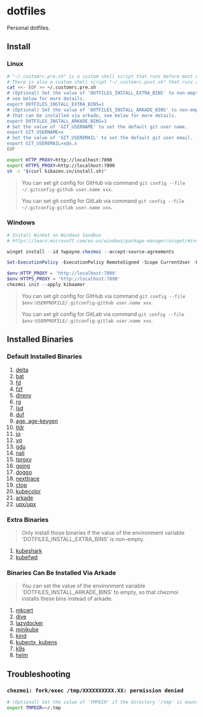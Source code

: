 # dotfiles

Personal dotfiles.

## Install

### Linux

```bash
# "~/.customrc.pre.sh" is a custom shell script that runs before most other commands
# There is also a custom shell script "~/.customrc.post.sh" that runs after most other commands
cat <<- EOF >> ~/.customrc.pre.sh
# (Optional) Set the value of 'DOTFILES_INSTALL_EXTRA_BINS' to non-empty to install extra binaries, 
# see below for more details.
export DOTFILES_INSTALL_EXTRA_BINS=1
# (Optional) Set the value of 'DOTFILES_INSTALL_ARKADE_BINS' to non-empty to install all binaries 
# that can be installed via arkade, see below for more details.
export DOTFILES_INSTALL_ARKADE_BINS=1
# Set the value of 'GIT_USERNAME' to set the default git user name.
export GIT_USERNAME=x
# Set the value of 'GIT_USEREMAIL' to set the default git user email.
export GIT_USEREMAIL=x@x.x
EOF

export HTTP_PROXY=http://localhost:7890
export HTTPS_PROXY=http://localhost:7890
sh -c "$(curl kibazen.cn/install.sh)"
```

> You can set git config for GitHub via command `git config --file ~/.gitconfig-github user.name xxx`.
>
> You can set git config for GitLab via command `git config --file ~/.gitconfig-gitlab user.name xxx`.

### Windows

```powershell
# Install WinGet on Windows Sandbox
# https://learn.microsoft.com/en-us/windows/package-manager/winget/#install-winget-on-windows-sandbox

winget install --id twpayne.chezmoi --accept-source-agreements

Set-ExecutionPolicy -ExecutionPolicy RemoteSigned -Scope CurrentUser -Force

$env:HTTP_PROXY = 'http://localhost:7890'
$env:HTTPS_PROXY = 'http://localhost:7890'
chezmoi init --apply kibaamor
```

> You can set git config for GitHub via command `git config --file $env:USERPROFILE/.gitconfig-github user.name xxx`.
>
> You can set git config for GitLab via command `git config --file $env:USERPROFILE/.gitconfig-gitlab user.name xxx`.

## Installed Binaries

### Default Installed Binaries

1. [delta](https://github.com/dandavison/delta)
1. [bat](https://github.com/sharkdp/bat)
1. [fd](https://github.com/sharkdp/fd)
1. [fzf](https://github.com/junegunn/fzf)
1. [direnv](https://github.com/direnv/direnv)
1. [rg](https://github.com/BurntSushi/ripgrep)
1. [lsd](https://github.com/lsd-rs/lsd)
1. [duf](https://github.com/muesli/duf)
1. [age, age-keygen](https://github.com/FiloSottile/age)
1. [tldr](https://github.com/tldr-pages/tlrc)
1. [jq](https://github.com/jqlang/jq)
1. [yq](https://github.com/mikefarah/yq)
1. [gdu](https://github.com/zu1k/nali)
1. [nali](https://github.com/zu1k/nali)
1. [tproxy](https://github.com/kevwan/tproxy)
1. [gping](https://github.com/orf/gping)
1. [doggo](https://github.com/mr-karan/doggo)
1. [nexttrace](https://github.com/nxtrace/NTrace-core)
1. [ctop](https://github.com/bcicen/ctop)
1. [kubecolor](https://github.com/kubecolor/kubecolor)
1. [arkade](https://github.com/alexellis/arkade)
1. [upx/upx](https://github.com/upx/upx)

### Extra Binaries

> Only install those binaries if the value of the environment variable 'DOTFILES_INSTALL_EXTRA_BINS' is non-empty.

1. [kubeshark](https://github.com/kubeshark/kubeshark)
1. [kubefwd](https://github.com/txn2/kubefwd)

### Binaries Can Be Installed Via Arkade

> You can set the value of the environment variable 'DOTFILES_INSTALL_ARKADE_BINS' to empty, so that chezmoi installs these bins instead of arkade.

1. [mkcert](https://github.com/FiloSottile/mkcert)
1. [dive](https://github.com/wagoodman/dive)
1. [lazydocker](https://github.com/jesseduffield/lazydocker)
1. [minikube](https://github.com/kubernetes/minikube)
1. [kind](https://github.com/kubernetes-sigs/kind)
1. [kubectx, kubens](https://github.com/ahmetb/kubectx)
1. [k9s](https://github.com/derailed/k9s)
1. [helm](https://helm.sh/)

## Troubleshooting

### `chezmoi: fork/exec /tmp/XXXXXXXXXX.XX: permission denied`

```bash
# (Optional) Set the value of 'TMPDIR' if the directory '/tmp' is mounted with 'noexec'.
export TMPDIR=~/.tmp
```
